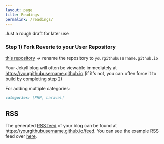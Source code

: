 ```yaml
---
layout: page
title: Readings
permalink: /readings/
---
```


Just a rough draft for later use

### Step 1) Fork Reverie to your User Repository

[this repository](https://github.com/amitmerchant1990/reverie) -> rename the repository to `yourgithubusername.github.io`

Your Jekyll blog will often be viewable immediately at <https://yourgithubusername.github.io> (if it's not, you can often force it to build by completing step 2)

For adding multiple categories:

```md
categories: [PHP, Laravel]
```

## RSS

The generated [RSS feed](https://en.wikipedia.org/wiki/RSS) of your blog can be found at <https://yourgithubusername.github.io/feed>. You can see the example RSS feed over [here](https://www.amitmerchant.com/reverie/feed).
